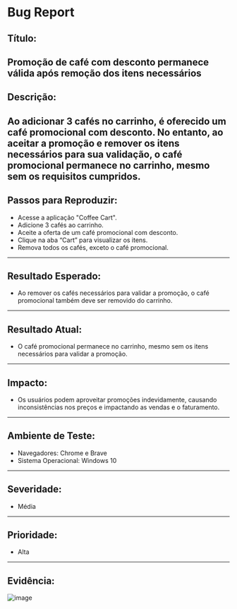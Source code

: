 # Bug Report

## Título: 
Promoção de café com desconto permanece válida após remoção dos itens necessários
---

## Descrição:
Ao adicionar 3 cafés no carrinho, é oferecido um café promocional com desconto. No entanto, ao aceitar a promoção e remover os itens necessários para sua validação, o café promocional permanece no carrinho, mesmo sem os requisitos cumpridos.
---

## Passos para Reproduzir:
- Acesse a aplicação "Coffee Cart".
- Adicione 3 cafés ao carrinho.
- Aceite a oferta de um café promocional com desconto.
- Clique na aba “Cart” para visualizar os itens.
- Remova todos os cafés, exceto o café promocional.
---

## Resultado Esperado:
- Ao remover os cafés necessários para validar a promoção, o café promocional também deve ser removido do carrinho.
---

## Resultado Atual:
- O café promocional permanece no carrinho, mesmo sem os itens necessários para validar a promoção.
---

## Impacto:
- Os usuários podem aproveitar promoções indevidamente, causando inconsistências nos preços e impactando as vendas e o faturamento.
---

## Ambiente de Teste:
- Navegadores: Chrome e Brave
- Sistema Operacional: Windows 10
---

## Severidade: 
- Média
---

## Prioridade: 
- Alta
---

## Evidência:
![image](https://github.com/user-attachments/assets/9b8cd865-2ac7-4e1a-add3-83cd6c4fe113)
